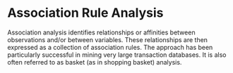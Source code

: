 # Association Rule Analysis

Association analysis identifies relationships or affinities between
observations and/or between variables. These relationships are then
expressed as a collection of association rules. The approach has been
particularly successful in mining very large transaction databases. It
is also often referred to as basket (as in shopping basket) analysis.
